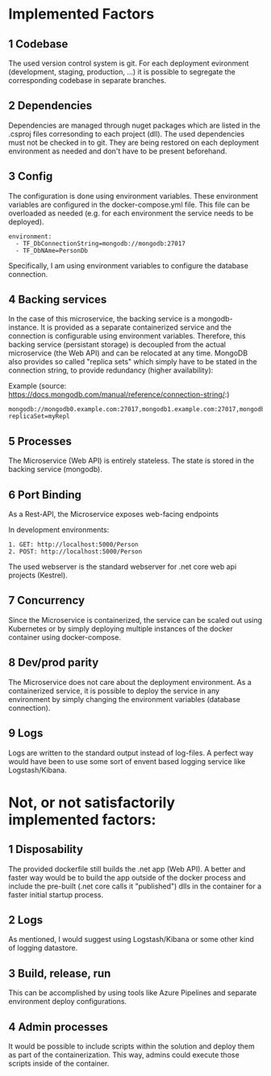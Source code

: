 # Implemented Factors

## 1 Codebase
The used version control system is git. For each deployment evironment (development, staging, production, ...)
it is possible to segregate the corresponding codebase in separate branches.

## 2 Dependencies
Dependencies are managed through nuget packages which are listed in the .csproj files corresonding to each project (dll).
The used dependencies must not be checked in to git. They are being restored on each deployment environment as needed and don't have to be present beforehand.

## 3 Config
The configuration is done using environment variables. These environment variables are configured in the docker-compose.yml file.
This file can be overloaded as needed (e.g. for each environment the service needs to be deployed).

    environment:
      - TF_DbConnectionString=mongodb://mongodb:27017
      - TF_DbNAme=PersonDb

Specifically, I am using environment variables to configure the database connection.

## 4 Backing services
In the case of this microservice, the backing service is a mongodb-instance. It is provided as a separate containerized service
and the connection is configurable using environment variables. Therefore, this backing service (persistant storage) is decoupled from
the actual microservice (the Web API) and can be relocated at any time. MongoDB also provides so called "replica sets" which simply have to be
stated in the connection string, to provide redundancy (higher availability):

Example (source: https://docs.mongodb.com/manual/reference/connection-string/:)

    mongodb://mongodb0.example.com:27017,mongodb1.example.com:27017,mongodb2.example.com:27017/?replicaSet=myRepl

## 5 Processes
The Microservice (Web API) is entirely stateless. The state is stored in the backing service (mongodb).

## 6 Port Binding
As a Rest-API, the Microservice exposes web-facing endpoints

In development environments:

    1. GET: http://localhost:5000/Person
    2. POST: http://localhost:5000/Person

The used webserver is the standard webserver for .net core web api projects (Kestrel).

## 7 Concurrency
Since the Microservice is containerized, the service can be scaled out using Kubernetes or by simply deploying multiple instances
of the docker container using docker-compose.

## 8 Dev/prod parity
The Microservice does not care about the deployment environment. As a containerized service, it is possible
to deploy the service in any environment by simply changing the environment variables (database connection).

## 9 Logs
Logs are written to the standard output instead of log-files.
A perfect way would have been to use some sort of envent based logging service like Logstash/Kibana.

# Not, or not satisfactorily implemented factors:
## 1 Disposability
The provided dockerfile still builds the .net app (Web API). A better and faster way would be to build the 
app outside of the docker process and include the pre-built (.net core calls it "published") dlls in the container for a faster initial startup process.

## 2 Logs
As mentioned, I would suggest using Logstash/Kibana or some other kind of logging datastore.

## 3 Build, release, run
This can be accomplished by using tools like Azure Pipelines and separate environment deploy configurations.

## 4 Admin processes
It would be possible to include scripts within the solution and deploy them as part of the containerization.
This way, admins could execute those scripts inside of the container.